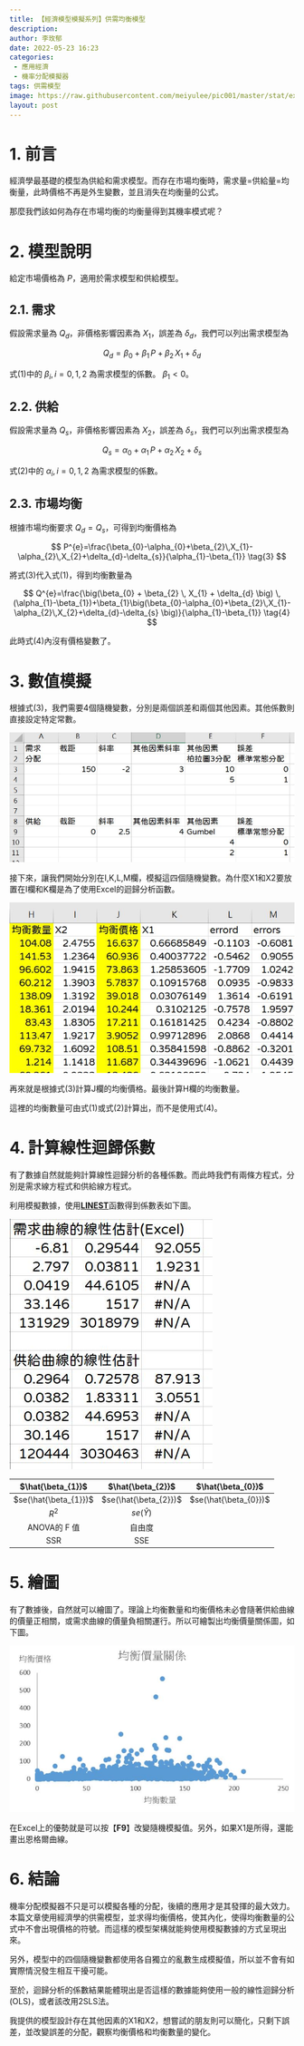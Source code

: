 ```yaml
---
title: 【經濟模型模擬系列】供需均衡模型
description: 
author: 李玫郁
date: 2022-05-23 16:23
categories:
 - 應用經濟
 - 機率分配模擬器
tags: 供需模型
image: https://raw.githubusercontent.com/meiyulee/pic001/master/stat/exponential_dist_0001.jpg
layout: post
---
```


# 1. 前言

經濟學最基礎的模型為供給和需求模型。而存在市場均衡時，需求量=供給量=均衡量，此時價格不再是外生變數，並且消失在均衡量的公式。

那麼我們該如何為存在市場均衡的均衡量得到其機率模式呢？

# 2. 模型說明

給定市場價格為 $P$，適用於需求模型和供給模型。

## 2.1. 需求

假設需求量為 $Q_{d}$，非價格影響因素為 $X_{1}$，誤差為 $\delta_{d}$，我們可以列出需求模型為

$$
Q_{d} = \beta_{0} + \beta_{1} \, P + \beta_{2} \, X_{1} + \delta_{d}
\tag{1}
$$

式(1)中的 $\beta_{i}, i = 0, 1, 2$ 為需求模型的係數。 $\beta_{1}<0$。

## 2.2. 供給

假設需求量為 $Q_{s}$，非價格影響因素為 $X_{2}$，誤差為 $\delta_{s}$，我們可以列出需求模型為

$$
Q_{s} = \alpha_{0} + \alpha_{1} \, P + \alpha_{2} \, X_{2} + \delta_{s}
\tag{2}
$$

式(2)中的 $\alpha_{i}, i = 0, 1, 2$ 為需求模型的係數。

## 2.3. 市場均衡

根據市場均衡要求 $Q_{d}=Q_{s}$，可得到均衡價格為

$$
P^{e}=\frac{\beta_{0}-\alpha_{0}+\beta_{2}\,X_{1}-\alpha_{2}\,X_{2}+\delta_{d}-\delta_{s}}{\alpha_{1}-\beta_{1}}
\tag{3}
$$

將式(3)代入式(1)，得到均衡數量為

$$
Q^{e}=\frac{\big(\beta_{0} + \beta_{2} \, X_{1} + \delta_{d} \big) \,(\alpha_{1}-\beta_{1})+\beta_{1}\big(\beta_{0}-\alpha_{0}+\beta_{2}\,X_{1}-\alpha_{2}\,X_{2}+\delta_{d}-\delta_{s} \big)}{\alpha_{1}-\beta_{1}}
\tag{4}
$$

此時式(4)內沒有價格變數了。

# 3. 數值模擬

根據式(3)，我們需要4個隨機變數，分別是兩個誤差和兩個其他因素。其他係數則直接設定特定常數。

![](https://raw.githubusercontent.com/meiyulee/pic001/master/econ/DSmodel_0001.JPG)

接下來，讓我們開始分別在I,K,L,M欄，模擬這四個隨機變數。為什麼X1和X2要放置在I欄和K欄是為了使用Excel的迴歸分析函數。

![](https://raw.githubusercontent.com/meiyulee/pic001/master/econ/DSmodel_0002.JPG)

再來就是根據式(3)計算J欄的均衡價格。最後計算H欄的均衡數量。

這裡的均衡數量可由式(1)或式(2)計算出，而不是使用式(4)。

# 4. 計算線性迴歸係數

有了數據自然就能夠計算線性迴歸分析的各種係數。而此時我們有兩條方程式，分別是需求線方程式和供給線方程式。

利用模擬數據，使用[**LINEST**](https://support.microsoft.com/zh-tw/office/linest-%E5%87%BD%E6%95%B8-84d7d0d9-6e50-4101-977a-fa7abf772b6d)函數得到係數表如下圖。

![](https://raw.githubusercontent.com/meiyulee/pic001/master/econ/DSmodel_0003.JPG)

| $\hat{\beta_{1}}$ | $\hat{\beta_{2}}$ | $\hat{\beta_{0}}$ |
| :----: | :----: | :----: | 
| $se(\hat{\beta_{1}})$ | $se(\hat{\beta_{2}})$ | $se(\hat{\beta_{0}})$ |
| $R^{2}$ | $se(\hat{Y})$ |
| ANOVA的 F 值 | 自由度 |
| SSR | SSE | 

# 5. 繪圖

有了數據後，自然就可以繪圖了。理論上均衡數量和均衡價格未必會隨著供給曲線的價量正相關，或需求曲線的價量負相關運行。所以可繪製出均衡價量關係圖，如下圖。

![](https://raw.githubusercontent.com/meiyulee/pic001/master/econ/DSmodel_0004.JPG)

在Excel上的優勢就是可以按【**F9**】改變隨機模擬值。另外，如果X1是所得，還能畫出恩格爾曲線。

# 6. 結論

機率分配模擬器不只是可以模擬各種的分配，後續的應用才是其發揮的最大效力。本篇文章使用經濟學的供需模型，並求得均衡價格，使其內化，使得均衡數量的公式中不會出現價格的符號。而這樣的模型架構就能夠使用模擬數據的方式呈現出來。

另外，模型中的四個隨機變數都使用各自獨立的亂數生成模擬值，所以並不會有如實際情況發生相互干擾可能。

至於，迴歸分析的係數結果能體現出是否這樣的數據能夠使用一般的線性迴歸分析(OLS)，或者該改用2SLS法。

我提供的模型設計存在其他因素的X1和X2，想嘗試的朋友則可以簡化，只剩下誤差，並改變誤差的分配，觀察均衡價格和均衡數量的變化。

